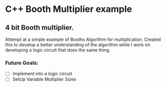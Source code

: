 # C++ Booth Multiplier example
## 4 bit Booth multiplier.
Attempt at a simple example of Booths Algorithm for multiplication. Created this to develop a better understanding of the algorithm while I work on developing a logic circuit that does the same thing.
### Future Goals:
- [ ] Implement into a logic circuit 
- [ ] SetUp Variable Multiplier Sizes
